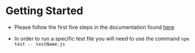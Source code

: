 # Getting Started

* Please follow the first five steps in the documentation found [here](https://jestjs.io/docs/getting-started)

* In order to run a specific test file you will need to use the command `npm test -- testName.js`